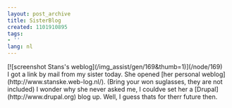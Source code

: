 ```yaml
---
layout: post_archive
title: SisterBlog
created: 1101910895
tags:
- ''
lang: nl
---
```

<div class="image">  [![screenshot Stans's weblog](/img_assist/gen/169&thumb=1)](/node/169)</div>I got a link by mail from my sister today. She opened [her personal weblog](http://www.stanske.web-log.nl/). (Bring your won suglasses, they are not included) I wonder why she never asked me, I couldve set her a [Drupal](http://www.drupal.org) blog up. Well, I guess thats for therr future then.
